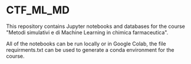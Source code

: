 # CTF_ML_MD
This repository contains Jupyter notebooks and databases for the course "Metodi simulativi e di Machine Learning in chimica farmaceutica".


All of the notebooks can be run locally or in Google Colab, the file requirments.txt can be used to generate a conda environment for the course. 
